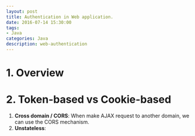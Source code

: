 ```yaml
---
layout: post
title: Authentication in Web application.
date: 2016-07-14 15:30:00
tags:
- Java
categories: Java
description: web-authentication
---
```


# 1. Overview


# 2. Token-based vs Cookie-based
1. **Cross domain / CORS**: When make AJAX request to another domain, we can use the CORS mechanism.
2. **Unstateless**: 
